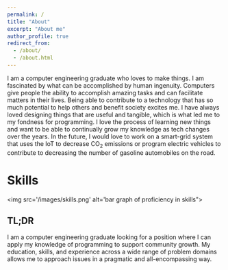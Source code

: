 ```yaml
---
permalink: /
title: "About"
excerpt: "About me"
author_profile: true
redirect_from: 
  - /about/
  - /about.html
---
```


I am a computer engineering graduate who loves to make things. I am fascinated by what can be accomplished by human ingenuity. Computers give people the ability to accomplish amazing tasks and can facilitate matters in their lives. Being able to contribute to a technology that has so much potential to help others and benefit society excites me. I have always loved designing things that are useful and tangible, which is what led me to my fondness for programming. I love the process of learning new things and want to be able to continually grow my knowledge as tech changes over the years. In the future, I would love to work on a smart-grid system that uses the IoT to decrease CO<sub>2</sub> emissions or program electric vehicles to contribute to decreasing the number of gasoline automobiles on the road.

Skills
======
<img src='/images/skills.png' alt='bar graph of proficiency in skills">

TL;DR
------
I am a computer engineering graduate looking for a position where I can apply my knowledge of programming to support community growth. My education, skills, and experience across a wide range of problem domains allows me to approach issues in a pragmatic and all-encompassing way.
